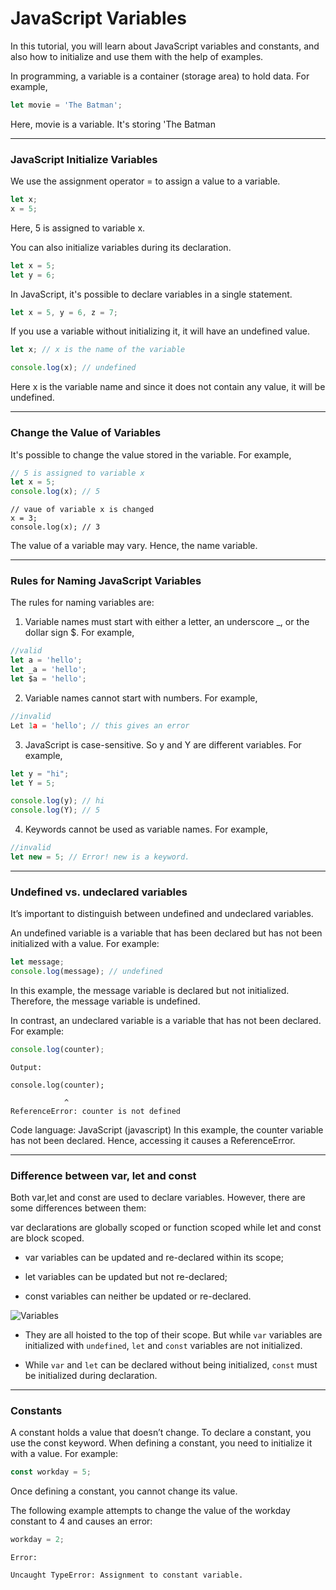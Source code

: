 # JavaScript Variables
In this tutorial, you will learn about JavaScript variables and constants, and also how to initialize and use them with the help of examples.

In programming, a variable is a container (storage area) to hold data. For example,

```js
let movie = 'The Batman';
```
Here, movie is a variable. It's storing 'The Batman

***
### JavaScript Initialize Variables
We use the assignment operator = to assign a value to a variable.

```js
let x;
x = 5;
```

Here, 5 is assigned to variable x.

You can also initialize variables during its declaration.

```js
let x = 5;
let y = 6;
```

In JavaScript, it's possible to declare variables in a single statement.

```js
let x = 5, y = 6, z = 7;
```

If you use a variable without initializing it, it will have an undefined value.

```js
let x; // x is the name of the variable

console.log(x); // undefined
```

Here x is the variable name and since it does not contain any value, it will be undefined.

***

### Change the Value of Variables
It's possible to change the value stored in the variable. For example,

```js
// 5 is assigned to variable x
let x = 5; 
console.log(x); // 5
```
```
// vaue of variable x is changed
x = 3; 
console.log(x); // 3
```

The value of a variable may vary. Hence, the name variable.

***

### Rules for Naming JavaScript Variables
The rules for naming variables are:

1. Variable names must start with either a letter, an underscore _, or the dollar sign $. For example,

```js
//valid
let a = 'hello';
let _a = 'hello';
let $a = 'hello';
```

2. Variable names cannot start with numbers. For example,

```js
//invalid
Let 1a = 'hello'; // this gives an error
```

3. JavaScript is case-sensitive. So y and Y are different variables. For example,

```js
let y = "hi";
let Y = 5;

console.log(y); // hi
console.log(Y); // 5
```

4. Keywords cannot be used as variable names. For example,

```js
//invalid
let new = 5; // Error! new is a keyword.
```

***

### Undefined vs. undeclared variables
It’s important to distinguish between undefined and undeclared variables.

An undefined variable is a variable that has been declared but has not been initialized with a value. For example:

```js
let message;
console.log(message); // undefined
```

In this example, the message variable is declared but not initialized. Therefore, the message variable is undefined.

In contrast, an undeclared variable is a variable that has not been declared. For example:

```js
console.log(counter);
```
```
Output:

console.log(counter);

            ^
ReferenceError: counter is not defined
```
Code language: JavaScript (javascript)
In this example, the counter variable has not been declared. Hence, accessing it causes a ReferenceError.

***

### Difference between var, let and const
Both var,let and const are used to declare variables. However, there are some differences between them:

var declarations are globally scoped or function scoped while let and const are block scoped. 

* var variables can be updated and re-declared within its scope; 

* let variables can be updated but not re-declared; 

* const variables can neither be updated or re-declared. 

![Variables][variables]

[variables]:https://i.imgur.com/HYO9xE2.png


* They are all hoisted to the top of their scope. But while `var` variables are initialized with `undefined`, `let` and `const` variables are not initialized.

* While `var` and `let` can be declared without being initialized, `const` must be initialized during declaration.

***

### Constants
A constant holds a value that doesn’t change. To declare a constant, you use the const keyword. When defining a constant, you need to initialize it with a value. For example:

```js
const workday = 5;
```

Once defining a constant, you cannot change its value.

The following example attempts to change the value of the workday constant to 4 and causes an error:

```js
workday = 2;
```

```
Error:

Uncaught TypeError: Assignment to constant variable.
